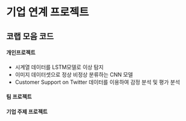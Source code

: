# 기업 연계 프로젝트 
## 코랩 모음 코드

#### 개인프로젝트
- 시계열 데이터를 LSTM모델로 이상 탐지
- 이미지 데이터셋으로 정상 비정상 분류하는 CNN 모델
- Customer Support on Twitter 데이터를 이용하여 감정 분석 및 평가 분석

#### 팀 프로젝트

#### 기업 주제 프로젝트 
